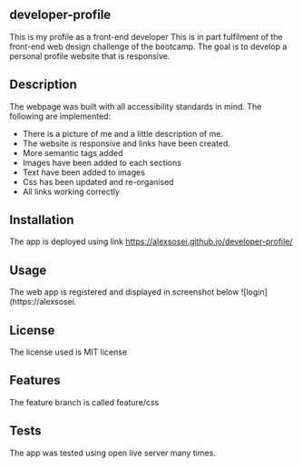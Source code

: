 ## developer-profile
This is my profile as a front-end developer
This is in part fulfilment of the front-end web design challenge of the bootcamp. The goal is to develop a personal profile website that is responsive. 
## Description
The webpage was built with all accessibility standards in mind. The following are implemented:
- There is a picture of me and a little description of me.
- The website is responsive and links have been created.
- More semantic tags added
- Images have been added to each sections
- Text have been added to images
- Css has been updated and re-organised
- All links working correctly

## Installation
The app is deployed using link https://alexsosei.github.io/developer-profile/ 
## Usage
The web app is registered and displayed in screenshot below ![login](https://alexsosei.
## License
The license used is MIT license
## Features
The feature branch is called feature/css
## Tests
The app was tested using open live server many times. 

